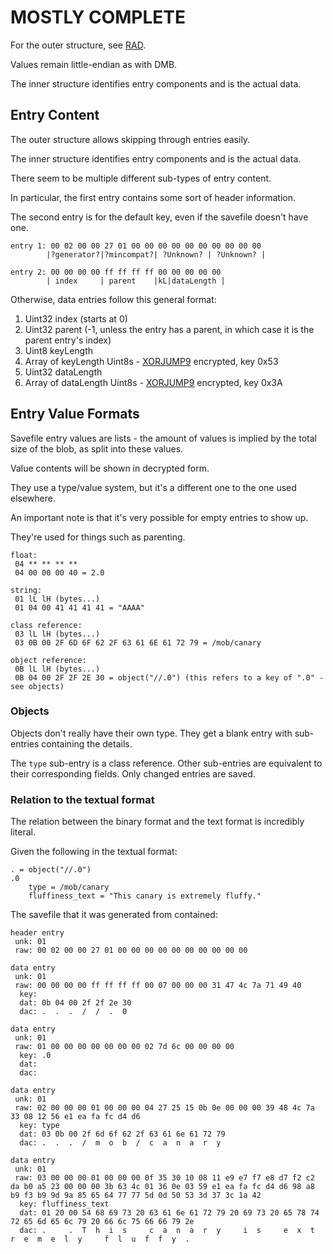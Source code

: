 # MOSTLY COMPLETE

For the outer structure, see [RAD](./RAD.md).

Values remain little-endian as with DMB.

The inner structure identifies entry components and is the actual data.

## Entry Content

The outer structure allows skipping through entries easily.

The inner structure identifies entry components and is the actual data.

There seem to be multiple different sub-types of entry content.

In particular, the first entry contains some sort of header information.

The second entry is for the default key, even if the savefile doesn't have one.

```
entry 1: 00 02 00 00 27 01 00 00 00 00 00 00 00 00 00 00
        |?generator?|?mincompat?| ?Unknown? | ?Unknown? |

entry 2: 00 00 00 00 ff ff ff ff 00 00 00 00 00
        | index     | parent    |kL|dataLength |
```

Otherwise, data entries follow this general format:

1. Uint32 index (starts at 0)
2. Uint32 parent (-1, unless the entry has a parent, in which case it is the parent entry's index)
3. Uint8 keyLength
4. Array of keyLength Uint8s - [XORJUMP9](../algorithms/XORJUMP9.md) encrypted, key 0x53
5. Uint32 dataLength
6. Array of dataLength Uint8s - [XORJUMP9](../algorithms/XORJUMP9.md) encrypted, key 0x3A

## Entry Value Formats

Savefile entry values are lists - the amount of values is implied by the total size of the blob, as split into these values.

Value contents will be shown in decrypted form.

They use a type/value system, but it's a different one to the one used elsewhere.

An important note is that it's very possible for empty entries to show up.

They're used for things such as parenting.

```
float:
 04 ** ** ** **
 04 00 00 00 40 = 2.0

string:
 01 lL lH (bytes...)
 01 04 00 41 41 41 41 = "AAAA"

class reference:
 03 lL lH (bytes...)
 03 0B 00 2F 6D 6F 62 2F 63 61 6E 61 72 79 = /mob/canary

object reference:
 0B lL lH (bytes...)
 0B 04 00 2F 2F 2E 30 = object("//.0") (this refers to a key of ".0" - see objects)

```

### Objects

Objects don't really have their own type. They get a blank entry with sub-entries containing the details.

The `type` sub-entry is a class reference.
Other sub-entries are equivalent to their corresponding fields.
Only changed entries are saved.

### Relation to the textual format

The relation between the binary format and the text format is incredibly literal.

Given the following in the textual format:
```
. = object("//.0")
.0
	type = /mob/canary
	fluffiness_text = "This canary is extremely fluffy."
```

The savefile that it was generated from contained:
```
header entry
 unk: 01
 raw: 00 02 00 00 27 01 00 00 00 00 00 00 00 00 00 00

data entry
 unk: 01
 raw: 00 00 00 00 ff ff ff ff 00 07 00 00 00 31 47 4c 7a 71 49 40
  key: 
  dat: 0b 04 00 2f 2f 2e 30
  dac: .  .  .  /  /  .  0  

data entry
 unk: 01
 raw: 01 00 00 00 00 00 00 00 02 7d 6c 00 00 00 00
  key: .0
  dat:
  dac: 

data entry
 unk: 01
 raw: 02 00 00 00 01 00 00 00 04 27 25 15 0b 0e 00 00 00 39 48 4c 7a 33 08 12 56 e1 ea fa fc d4 d6
  key: type
  dat: 03 0b 00 2f 6d 6f 62 2f 63 61 6e 61 72 79
  dac: .  .  .  /  m  o  b  /  c  a  n  a  r  y  

data entry
 unk: 01
 raw: 03 00 00 00 01 00 00 00 0f 35 30 10 08 11 e9 e7 f7 e8 d7 f2 c2 da b0 a5 23 00 00 00 3b 63 4c 01 36 0e 03 59 e1 ea fa fc d4 d6 98 a8 b9 f3 b9 9d 9a 85 65 64 77 77 5d 0d 50 53 3d 37 3c 1a 42
  key: fluffiness_text
  dat: 01 20 00 54 68 69 73 20 63 61 6e 61 72 79 20 69 73 20 65 78 74 72 65 6d 65 6c 79 20 66 6c 75 66 66 79 2e
  dac: .     .  T  h  i  s     c  a  n  a  r  y     i  s     e  x  t  r  e  m  e  l  y     f  l  u  f  f  y  .  
```


